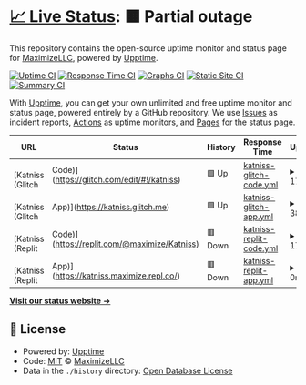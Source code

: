 # [📈 Live Status](https://MaximizeLLC.github.io/Katniss-Status): <!--live status--> **🟧 Partial outage**

This repository contains the open-source uptime monitor and status page for [MaximizeLLC](https://MaximizeLLC.github.io/Katniss-Status), powered by [Upptime](https://github.com/upptime/upptime).

[![Uptime CI](https://github.com/MaximizeLLC/Katniss-Status/workflows/Uptime%20CI/badge.svg)](https://github.com/MaximizeLLC/Katniss-Status/actions?query=workflow%3A%22Uptime+CI%22)
[![Response Time CI](https://github.com/MaximizeLLC/Katniss-Status/workflows/Response%20Time%20CI/badge.svg)](https://github.com/MaximizeLLC/Katniss-Status/actions?query=workflow%3A%22Response+Time+CI%22)
[![Graphs CI](https://github.com/MaximizeLLC/Katniss-Status/workflows/Graphs%20CI/badge.svg)](https://github.com/MaximizeLLC/Katniss-Status/actions?query=workflow%3A%22Graphs+CI%22)
[![Static Site CI](https://github.com/MaximizeLLC/Katniss-Status/workflows/Static%20Site%20CI/badge.svg)](https://github.com/MaximizeLLC/Katniss-Status/actions?query=workflow%3A%22Static+Site+CI%22)
[![Summary CI](https://github.com/MaximizeLLC/Katniss-Status/workflows/Summary%20CI/badge.svg)](https://github.com/MaximizeLLC/Katniss-Status/actions?query=workflow%3A%22Summary+CI%22)

With [Upptime](https://upptime.js.org), you can get your own unlimited and free uptime monitor and status page, powered entirely by a GitHub repository. We use [Issues](https://github.com/MaximizeLLC/Katniss-Status/issues) as incident reports, [Actions](https://github.com/MaximizeLLC/Katniss-Status/actions) as uptime monitors, and [Pages](https://MaximizeLLC.github.io/Katniss-Status) for the status page.

<!--start: status pages-->
<!-- This summary is generated by Upptime (https://github.com/upptime/upptime) -->
<!-- Do not edit this manually, your changes will be overwritten -->
<!-- prettier-ignore -->
| URL | Status | History | Response Time | Uptime |
| --- | ------ | ------- | ------------- | ------ |
| <img alt="" src="https://icons.duckduckgo.com/ip3/glitch.com.ico" height="13"> [Katniss (Glitch | Code)](https://glitch.com/edit/#!/katniss) | 🟩 Up | [katniss-glitch-code.yml](https://github.com/MaximizeLLC/Katniss-Status/commits/HEAD/history/katniss-glitch-code.yml) | <details><summary><img alt="Response time graph" src="./graphs/katniss-glitch-code/response-time-week.png" height="20"> 174ms</summary><br><a href="https://MaximizeLLC.github.io/Katniss-Status/history/katniss-glitch-code"><img alt="Response time 185" src="https://img.shields.io/endpoint?url=https%3A%2F%2Fraw.githubusercontent.com%2FMaximizeLLC%2FKatniss-Status%2FHEAD%2Fapi%2Fkatniss-glitch-code%2Fresponse-time.json"></a><br><a href="https://MaximizeLLC.github.io/Katniss-Status/history/katniss-glitch-code"><img alt="24-hour response time 164" src="https://img.shields.io/endpoint?url=https%3A%2F%2Fraw.githubusercontent.com%2FMaximizeLLC%2FKatniss-Status%2FHEAD%2Fapi%2Fkatniss-glitch-code%2Fresponse-time-day.json"></a><br><a href="https://MaximizeLLC.github.io/Katniss-Status/history/katniss-glitch-code"><img alt="7-day response time 174" src="https://img.shields.io/endpoint?url=https%3A%2F%2Fraw.githubusercontent.com%2FMaximizeLLC%2FKatniss-Status%2FHEAD%2Fapi%2Fkatniss-glitch-code%2Fresponse-time-week.json"></a><br><a href="https://MaximizeLLC.github.io/Katniss-Status/history/katniss-glitch-code"><img alt="30-day response time 155" src="https://img.shields.io/endpoint?url=https%3A%2F%2Fraw.githubusercontent.com%2FMaximizeLLC%2FKatniss-Status%2FHEAD%2Fapi%2Fkatniss-glitch-code%2Fresponse-time-month.json"></a><br><a href="https://MaximizeLLC.github.io/Katniss-Status/history/katniss-glitch-code"><img alt="1-year response time 182" src="https://img.shields.io/endpoint?url=https%3A%2F%2Fraw.githubusercontent.com%2FMaximizeLLC%2FKatniss-Status%2FHEAD%2Fapi%2Fkatniss-glitch-code%2Fresponse-time-year.json"></a></details> | <details><summary><a href="https://MaximizeLLC.github.io/Katniss-Status/history/katniss-glitch-code">100.00%</a></summary><a href="https://MaximizeLLC.github.io/Katniss-Status/history/katniss-glitch-code"><img alt="All-time uptime 100.00%" src="https://img.shields.io/endpoint?url=https%3A%2F%2Fraw.githubusercontent.com%2FMaximizeLLC%2FKatniss-Status%2FHEAD%2Fapi%2Fkatniss-glitch-code%2Fuptime.json"></a><br><a href="https://MaximizeLLC.github.io/Katniss-Status/history/katniss-glitch-code"><img alt="24-hour uptime 100.00%" src="https://img.shields.io/endpoint?url=https%3A%2F%2Fraw.githubusercontent.com%2FMaximizeLLC%2FKatniss-Status%2FHEAD%2Fapi%2Fkatniss-glitch-code%2Fuptime-day.json"></a><br><a href="https://MaximizeLLC.github.io/Katniss-Status/history/katniss-glitch-code"><img alt="7-day uptime 100.00%" src="https://img.shields.io/endpoint?url=https%3A%2F%2Fraw.githubusercontent.com%2FMaximizeLLC%2FKatniss-Status%2FHEAD%2Fapi%2Fkatniss-glitch-code%2Fuptime-week.json"></a><br><a href="https://MaximizeLLC.github.io/Katniss-Status/history/katniss-glitch-code"><img alt="30-day uptime 100.00%" src="https://img.shields.io/endpoint?url=https%3A%2F%2Fraw.githubusercontent.com%2FMaximizeLLC%2FKatniss-Status%2FHEAD%2Fapi%2Fkatniss-glitch-code%2Fuptime-month.json"></a><br><a href="https://MaximizeLLC.github.io/Katniss-Status/history/katniss-glitch-code"><img alt="1-year uptime 100.00%" src="https://img.shields.io/endpoint?url=https%3A%2F%2Fraw.githubusercontent.com%2FMaximizeLLC%2FKatniss-Status%2FHEAD%2Fapi%2Fkatniss-glitch-code%2Fuptime-year.json"></a></details>
| <img alt="" src="https://icons.duckduckgo.com/ip3/katniss.glitch.me.ico" height="13"> [Katniss (Glitch | App)](https://katniss.glitch.me) | 🟩 Up | [katniss-glitch-app.yml](https://github.com/MaximizeLLC/Katniss-Status/commits/HEAD/history/katniss-glitch-app.yml) | <details><summary><img alt="Response time graph" src="./graphs/katniss-glitch-app/response-time-week.png" height="20"> 382ms</summary><br><a href="https://MaximizeLLC.github.io/Katniss-Status/history/katniss-glitch-app"><img alt="Response time 434" src="https://img.shields.io/endpoint?url=https%3A%2F%2Fraw.githubusercontent.com%2FMaximizeLLC%2FKatniss-Status%2FHEAD%2Fapi%2Fkatniss-glitch-app%2Fresponse-time.json"></a><br><a href="https://MaximizeLLC.github.io/Katniss-Status/history/katniss-glitch-app"><img alt="24-hour response time 352" src="https://img.shields.io/endpoint?url=https%3A%2F%2Fraw.githubusercontent.com%2FMaximizeLLC%2FKatniss-Status%2FHEAD%2Fapi%2Fkatniss-glitch-app%2Fresponse-time-day.json"></a><br><a href="https://MaximizeLLC.github.io/Katniss-Status/history/katniss-glitch-app"><img alt="7-day response time 382" src="https://img.shields.io/endpoint?url=https%3A%2F%2Fraw.githubusercontent.com%2FMaximizeLLC%2FKatniss-Status%2FHEAD%2Fapi%2Fkatniss-glitch-app%2Fresponse-time-week.json"></a><br><a href="https://MaximizeLLC.github.io/Katniss-Status/history/katniss-glitch-app"><img alt="30-day response time 311" src="https://img.shields.io/endpoint?url=https%3A%2F%2Fraw.githubusercontent.com%2FMaximizeLLC%2FKatniss-Status%2FHEAD%2Fapi%2Fkatniss-glitch-app%2Fresponse-time-month.json"></a><br><a href="https://MaximizeLLC.github.io/Katniss-Status/history/katniss-glitch-app"><img alt="1-year response time 427" src="https://img.shields.io/endpoint?url=https%3A%2F%2Fraw.githubusercontent.com%2FMaximizeLLC%2FKatniss-Status%2FHEAD%2Fapi%2Fkatniss-glitch-app%2Fresponse-time-year.json"></a></details> | <details><summary><a href="https://MaximizeLLC.github.io/Katniss-Status/history/katniss-glitch-app">100.00%</a></summary><a href="https://MaximizeLLC.github.io/Katniss-Status/history/katniss-glitch-app"><img alt="All-time uptime 95.62%" src="https://img.shields.io/endpoint?url=https%3A%2F%2Fraw.githubusercontent.com%2FMaximizeLLC%2FKatniss-Status%2FHEAD%2Fapi%2Fkatniss-glitch-app%2Fuptime.json"></a><br><a href="https://MaximizeLLC.github.io/Katniss-Status/history/katniss-glitch-app"><img alt="24-hour uptime 100.00%" src="https://img.shields.io/endpoint?url=https%3A%2F%2Fraw.githubusercontent.com%2FMaximizeLLC%2FKatniss-Status%2FHEAD%2Fapi%2Fkatniss-glitch-app%2Fuptime-day.json"></a><br><a href="https://MaximizeLLC.github.io/Katniss-Status/history/katniss-glitch-app"><img alt="7-day uptime 100.00%" src="https://img.shields.io/endpoint?url=https%3A%2F%2Fraw.githubusercontent.com%2FMaximizeLLC%2FKatniss-Status%2FHEAD%2Fapi%2Fkatniss-glitch-app%2Fuptime-week.json"></a><br><a href="https://MaximizeLLC.github.io/Katniss-Status/history/katniss-glitch-app"><img alt="30-day uptime 100.00%" src="https://img.shields.io/endpoint?url=https%3A%2F%2Fraw.githubusercontent.com%2FMaximizeLLC%2FKatniss-Status%2FHEAD%2Fapi%2Fkatniss-glitch-app%2Fuptime-month.json"></a><br><a href="https://MaximizeLLC.github.io/Katniss-Status/history/katniss-glitch-app"><img alt="1-year uptime 99.96%" src="https://img.shields.io/endpoint?url=https%3A%2F%2Fraw.githubusercontent.com%2FMaximizeLLC%2FKatniss-Status%2FHEAD%2Fapi%2Fkatniss-glitch-app%2Fuptime-year.json"></a></details>
| <img alt="" src="https://icons.duckduckgo.com/ip3/replit.com.ico" height="13"> [Katniss (Replit | Code)](https://replit.com/@maximize/Katniss) | 🟥 Down | [katniss-replit-code.yml](https://github.com/MaximizeLLC/Katniss-Status/commits/HEAD/history/katniss-replit-code.yml) | <details><summary><img alt="Response time graph" src="./graphs/katniss-replit-code/response-time-week.png" height="20"> 179ms</summary><br><a href="https://MaximizeLLC.github.io/Katniss-Status/history/katniss-replit-code"><img alt="Response time 174" src="https://img.shields.io/endpoint?url=https%3A%2F%2Fraw.githubusercontent.com%2FMaximizeLLC%2FKatniss-Status%2FHEAD%2Fapi%2Fkatniss-replit-code%2Fresponse-time.json"></a><br><a href="https://MaximizeLLC.github.io/Katniss-Status/history/katniss-replit-code"><img alt="24-hour response time 212" src="https://img.shields.io/endpoint?url=https%3A%2F%2Fraw.githubusercontent.com%2FMaximizeLLC%2FKatniss-Status%2FHEAD%2Fapi%2Fkatniss-replit-code%2Fresponse-time-day.json"></a><br><a href="https://MaximizeLLC.github.io/Katniss-Status/history/katniss-replit-code"><img alt="7-day response time 179" src="https://img.shields.io/endpoint?url=https%3A%2F%2Fraw.githubusercontent.com%2FMaximizeLLC%2FKatniss-Status%2FHEAD%2Fapi%2Fkatniss-replit-code%2Fresponse-time-week.json"></a><br><a href="https://MaximizeLLC.github.io/Katniss-Status/history/katniss-replit-code"><img alt="30-day response time 167" src="https://img.shields.io/endpoint?url=https%3A%2F%2Fraw.githubusercontent.com%2FMaximizeLLC%2FKatniss-Status%2FHEAD%2Fapi%2Fkatniss-replit-code%2Fresponse-time-month.json"></a><br><a href="https://MaximizeLLC.github.io/Katniss-Status/history/katniss-replit-code"><img alt="1-year response time 156" src="https://img.shields.io/endpoint?url=https%3A%2F%2Fraw.githubusercontent.com%2FMaximizeLLC%2FKatniss-Status%2FHEAD%2Fapi%2Fkatniss-replit-code%2Fresponse-time-year.json"></a></details> | <details><summary><a href="https://MaximizeLLC.github.io/Katniss-Status/history/katniss-replit-code">0.00%</a></summary><a href="https://MaximizeLLC.github.io/Katniss-Status/history/katniss-replit-code"><img alt="All-time uptime 2.89%" src="https://img.shields.io/endpoint?url=https%3A%2F%2Fraw.githubusercontent.com%2FMaximizeLLC%2FKatniss-Status%2FHEAD%2Fapi%2Fkatniss-replit-code%2Fuptime.json"></a><br><a href="https://MaximizeLLC.github.io/Katniss-Status/history/katniss-replit-code"><img alt="24-hour uptime 0.00%" src="https://img.shields.io/endpoint?url=https%3A%2F%2Fraw.githubusercontent.com%2FMaximizeLLC%2FKatniss-Status%2FHEAD%2Fapi%2Fkatniss-replit-code%2Fuptime-day.json"></a><br><a href="https://MaximizeLLC.github.io/Katniss-Status/history/katniss-replit-code"><img alt="7-day uptime 0.00%" src="https://img.shields.io/endpoint?url=https%3A%2F%2Fraw.githubusercontent.com%2FMaximizeLLC%2FKatniss-Status%2FHEAD%2Fapi%2Fkatniss-replit-code%2Fuptime-week.json"></a><br><a href="https://MaximizeLLC.github.io/Katniss-Status/history/katniss-replit-code"><img alt="30-day uptime 0.00%" src="https://img.shields.io/endpoint?url=https%3A%2F%2Fraw.githubusercontent.com%2FMaximizeLLC%2FKatniss-Status%2FHEAD%2Fapi%2Fkatniss-replit-code%2Fuptime-month.json"></a><br><a href="https://MaximizeLLC.github.io/Katniss-Status/history/katniss-replit-code"><img alt="1-year uptime 0.00%" src="https://img.shields.io/endpoint?url=https%3A%2F%2Fraw.githubusercontent.com%2FMaximizeLLC%2FKatniss-Status%2FHEAD%2Fapi%2Fkatniss-replit-code%2Fuptime-year.json"></a></details>
| <img alt="" src="https://icons.duckduckgo.com/ip3/katniss.maximize.repl.co.ico" height="13"> [Katniss (Replit | App)](https://katniss.maximize.repl.co/) | 🟥 Down | [katniss-replit-app.yml](https://github.com/MaximizeLLC/Katniss-Status/commits/HEAD/history/katniss-replit-app.yml) | <details><summary><img alt="Response time graph" src="./graphs/katniss-replit-app/response-time-week.png" height="20"> 0ms</summary><br><a href="https://MaximizeLLC.github.io/Katniss-Status/history/katniss-replit-app"><img alt="Response time 1397" src="https://img.shields.io/endpoint?url=https%3A%2F%2Fraw.githubusercontent.com%2FMaximizeLLC%2FKatniss-Status%2FHEAD%2Fapi%2Fkatniss-replit-app%2Fresponse-time.json"></a><br><a href="https://MaximizeLLC.github.io/Katniss-Status/history/katniss-replit-app"><img alt="24-hour response time 0" src="https://img.shields.io/endpoint?url=https%3A%2F%2Fraw.githubusercontent.com%2FMaximizeLLC%2FKatniss-Status%2FHEAD%2Fapi%2Fkatniss-replit-app%2Fresponse-time-day.json"></a><br><a href="https://MaximizeLLC.github.io/Katniss-Status/history/katniss-replit-app"><img alt="7-day response time 0" src="https://img.shields.io/endpoint?url=https%3A%2F%2Fraw.githubusercontent.com%2FMaximizeLLC%2FKatniss-Status%2FHEAD%2Fapi%2Fkatniss-replit-app%2Fresponse-time-week.json"></a><br><a href="https://MaximizeLLC.github.io/Katniss-Status/history/katniss-replit-app"><img alt="30-day response time 0" src="https://img.shields.io/endpoint?url=https%3A%2F%2Fraw.githubusercontent.com%2FMaximizeLLC%2FKatniss-Status%2FHEAD%2Fapi%2Fkatniss-replit-app%2Fresponse-time-month.json"></a><br><a href="https://MaximizeLLC.github.io/Katniss-Status/history/katniss-replit-app"><img alt="1-year response time 1397" src="https://img.shields.io/endpoint?url=https%3A%2F%2Fraw.githubusercontent.com%2FMaximizeLLC%2FKatniss-Status%2FHEAD%2Fapi%2Fkatniss-replit-app%2Fresponse-time-year.json"></a></details> | <details><summary><a href="https://MaximizeLLC.github.io/Katniss-Status/history/katniss-replit-app">0.00%</a></summary><a href="https://MaximizeLLC.github.io/Katniss-Status/history/katniss-replit-app"><img alt="All-time uptime 0.00%" src="https://img.shields.io/endpoint?url=https%3A%2F%2Fraw.githubusercontent.com%2FMaximizeLLC%2FKatniss-Status%2FHEAD%2Fapi%2Fkatniss-replit-app%2Fuptime.json"></a><br><a href="https://MaximizeLLC.github.io/Katniss-Status/history/katniss-replit-app"><img alt="24-hour uptime 0.00%" src="https://img.shields.io/endpoint?url=https%3A%2F%2Fraw.githubusercontent.com%2FMaximizeLLC%2FKatniss-Status%2FHEAD%2Fapi%2Fkatniss-replit-app%2Fuptime-day.json"></a><br><a href="https://MaximizeLLC.github.io/Katniss-Status/history/katniss-replit-app"><img alt="7-day uptime 0.00%" src="https://img.shields.io/endpoint?url=https%3A%2F%2Fraw.githubusercontent.com%2FMaximizeLLC%2FKatniss-Status%2FHEAD%2Fapi%2Fkatniss-replit-app%2Fuptime-week.json"></a><br><a href="https://MaximizeLLC.github.io/Katniss-Status/history/katniss-replit-app"><img alt="30-day uptime 0.00%" src="https://img.shields.io/endpoint?url=https%3A%2F%2Fraw.githubusercontent.com%2FMaximizeLLC%2FKatniss-Status%2FHEAD%2Fapi%2Fkatniss-replit-app%2Fuptime-month.json"></a><br><a href="https://MaximizeLLC.github.io/Katniss-Status/history/katniss-replit-app"><img alt="1-year uptime 0.00%" src="https://img.shields.io/endpoint?url=https%3A%2F%2Fraw.githubusercontent.com%2FMaximizeLLC%2FKatniss-Status%2FHEAD%2Fapi%2Fkatniss-replit-app%2Fuptime-year.json"></a></details>

<!--end: status pages-->

[**Visit our status website →**](https://MaximizeLLC.github.io/Katniss-Status)

## 📄 License

- Powered by: [Upptime](https://github.com/upptime/upptime)
- Code: [MIT](./LICENSE) © [MaximizeLLC](https://MaximizeLLC.github.io/Katniss-Status)
- Data in the `./history` directory: [Open Database License](https://opendatacommons.org/licenses/odbl/1-0/)
